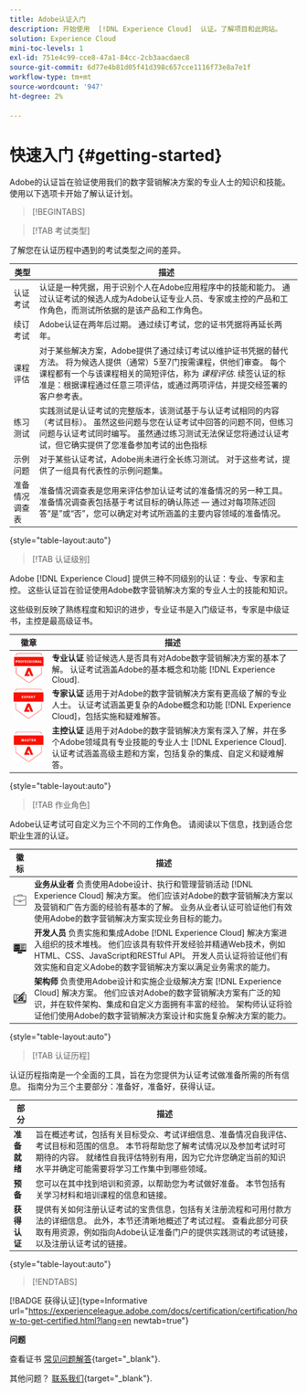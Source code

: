 ```yaml
---
title: Adobe认证入门
description: 开始使用  [!DNL Experience Cloud]  认证。了解项目和此网站。
solution: Experience Cloud
mini-toc-levels: 1
exl-id: 751e4c99-cce8-47a1-84cc-2cb3aacdaec8
source-git-commit: 6d77e4b81d05f41d398c657cce1116f73e8a7e1f
workflow-type: tm+mt
source-wordcount: '947'
ht-degree: 2%

---
```


# 快速入门 {#getting-started}

Adobe的认证旨在验证使用我们的数字营销解决方案的专业人士的知识和技能。 使用以下选项卡开始了解认证计划。

>[!BEGINTABS]

>[!TAB 考试类型]

了解您在认证历程中遇到的考试类型之间的差异。

| 类型 | 描述 |
| ------- | ------- |
| 认证考试 | 认证是一种凭据，用于识别个人在Adobe应用程序中的技能和能力。 通过认证考试的候选人成为Adobe认证专业人员、专家或主控的产品和工作角色，而测试所依据的是该产品和工作角色。 |
| 续订考试 | Adobe认证在两年后过期。 通过续订考试，您的证书凭据将再延长两年。 |
| 课程评估 | 对于某些解决方案，Adobe提供了通过续订考试以维护证书凭据的替代方法。 将为候选人提供（通常）5至7门按需课程，供他们审查。 每个课程都有一个与该课程相关的简短评估，称为 _课程评估_. 续签认证的标准是：根据课程通过任意三项评估，或通过两项评估，并提交经签署的客户参考表。 |
| 练习测试 | 实践测试是认证考试的完整版本，该测试基于与认证考试相同的内容（考试目标）。 虽然这些问题与您在认证考试中回答的问题不同，但练习问题与认证考试同时编写。 虽然通过练习测试无法保证您将通过认证考试，但它确实提供了您准备参加考试的出色指标 |
| 示例问题 | 对于某些认证考试，Adobe尚未进行全长练习测试。 对于这些考试，提供了一组具有代表性的示例问题集。 |
| 准备情况调查表 | 准备情况调查表是您用来评估参加认证考试的准备情况的另一种工具。 准备情况调查表包括基于考试目标的确认陈述 — 通过对每项陈述回答“是”或“否”，您可以确定对考试所涵盖的主要内容领域的准备情况。 |

{style="table-layout:auto"}

>[!TAB 认证级别]

Adobe [!DNL Experience Cloud] 提供三种不同级别的认证：专业、专家和主控。 这些认证旨在验证使用Adobe数字营销解决方案的专业人士的技能和知识。

这些级别反映了熟练程度和知识的进步，专业证书是入门级证书，专家是中级证书，主控是最高级证书。

| 徽章 | 描述 |
| ------- | ------- |
| ![专业徽章](/help/certifications/assets/professional-badge-Xsmall.png) | **专业认证** 验证候选人是否具有对Adobe数字营销解决方案的基本了解。 认证考试涵盖Adobe的基本概念和功能 [!DNL Experience Cloud]. |
| ![专家徽章](/help/certifications/assets/expert-badge-Xsmall.png) | **专家认证** 适用于对Adobe的数字营销解决方案有更高级了解的专业人士。 认证考试涵盖更复杂的Adobe概念和功能 [!DNL Experience Cloud]，包括实施和疑难解答。 |
| ![主控徽章](/help/certifications/assets/master-badge-Xsmall.png) | **主控认证** 适用于对Adobe的数字营销解决方案有深入了解，并在多个Adobe领域具有专业技能的专业人士 [!DNL Experience Cloud]. 认证考试涵盖高级主题和方案，包括复杂的集成、自定义和疑难解答。 |

{style="table-layout:auto"}

>[!TAB 作业角色]

Adobe认证考试可自定义为三个不同的工作角色。 请阅读以下信息，找到适合您职业生涯的认证。

| 徽标 | 描述 |
| ------- | ------- |
| ![业务从业人员徽章](/help/certifications/assets/business_practitioner_blk_small.png) | **业务从业者** 负责使用Adobe设计、执行和管理营销活动 [!DNL Experience Cloud] 解决方案。 他们应该对Adobe的数字营销解决方案以及营销和广告方面的经验有基本的了解。 业务从业者认证可验证他们有效使用Adobe的数字营销解决方案实现业务目标的能力。 |
| ![开发人员徽章](/help/certifications/assets/developer_blk_small.png) | **开发人员** 负责实施和集成Adobe [!DNL Experience Cloud] 解决方案进入组织的技术堆栈。 他们应该具有软件开发经验并精通Web技术，例如HTML、CSS、JavaScript和RESTful API。 开发人员认证将验证他们有效实施和自定义Adobe的数字营销解决方案以满足业务需求的能力。 |
| ![架构师徽章](/help/certifications/assets/architect_blk_small.png) | **架构师** 负责使用Adobe设计和实施企业级解决方案 [!DNL Experience Cloud] 解决方案。 他们应该对Adobe的数字营销解决方案有广泛的知识，并在软件架构、集成和自定义方面拥有丰富的经验。 架构师认证将验证他们使用Adobe的数字营销解决方案设计和实施复杂解决方案的能力。 |

{style="table-layout:auto"}

>[!TAB 认证历程]

认证历程指南是一个全面的工具，旨在为您提供为认证考试做准备所需的所有信息。 指南分为三个主要部分：准备好，准备好，获得认证。

| 部分 | 描述 |
| ------- | ------- |
| **准备就绪** | 旨在概述考试，包括有关目标受众、考试详细信息、准备情况自我评估、考试目标和范围的信息。 本节将帮助您了解考试情况以及参加考试时可期待的内容。 就绪性自我评估特别有用，因为它允许您确定当前的知识水平并确定可能需要将学习工作集中到哪些领域。 |
| **预备** | 您可以在其中找到培训和资源，以帮助您为考试做好准备。 本节包括有关学习材料和培训课程的信息和链接。 |
| **获得认证** | 提供有关如何注册认证考试的宝贵信息，包括有关注册流程和可用付款方法的详细信息。 此外，本节还清晰地概述了考试过程。 查看此部分可获取有用资源，例如指向Adobe认证准备门户的提供实践测试的考试链接，以及注册认证考试的链接。 |

{style="table-layout:auto"}

>[!ENDTABS]

[!BADGE 获得认证]{type=Informative url="https://experienceleague.adobe.com/docs/certification/certification/how-to-get-certified.html?lang=en newtab=true"}

**问题**

查看证书 [常见问题解答](https://experienceleague.adobe.com/docs/certification/certification/faq.html?lang=en){target="_blank"}.

其他问题？ [联系我们](mailto:certif@adobe.com){target="_blank"}.
